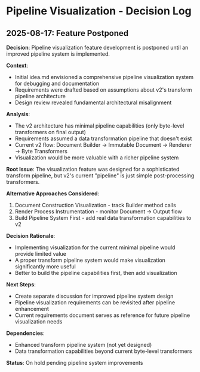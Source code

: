# Pipeline Visualization - Decision Log

## 2025-08-17: Feature Postponed

**Decision**: Pipeline visualization feature development is postponed until an improved pipeline system is implemented.

**Context**: 
- Initial idea.md envisioned a comprehensive pipeline visualization system for debugging and documentation
- Requirements were drafted based on assumptions about v2's transform pipeline architecture
- Design review revealed fundamental architectural misalignment

**Analysis**:
- The v2 architecture has minimal pipeline capabilities (only byte-level transformers on final output)
- Requirements assumed a data transformation pipeline that doesn't exist
- Current v2 flow: Document Builder → Immutable Document → Renderer → Byte Transformers
- Visualization would be more valuable with a richer pipeline system

**Root Issue**: 
The visualization feature was designed for a sophisticated transform pipeline, but v2's current "pipeline" is just simple post-processing transformers.

**Alternative Approaches Considered**:
1. Document Construction Visualization - track Builder method calls
2. Render Process Instrumentation - monitor Document → Output flow  
3. Build Pipeline System First - add real data transformation capabilities to v2

**Decision Rationale**:
- Implementing visualization for the current minimal pipeline would provide limited value
- A proper transform pipeline system would make visualization significantly more useful
- Better to build the pipeline capabilities first, then add visualization

**Next Steps**:
- Create separate discussion for improved pipeline system design
- Pipeline visualization requirements can be revisited after pipeline enhancement
- Current requirements document serves as reference for future pipeline visualization needs

**Dependencies**:
- Enhanced transform pipeline system (not yet designed)
- Data transformation capabilities beyond current byte-level transformers

**Status**: On hold pending pipeline system improvements